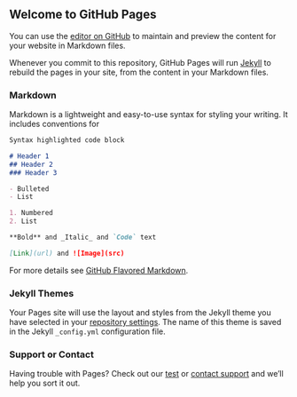 ## Welcome to GitHub Pages

You can use the [editor on GitHub](https://github.com/Samderbabo/Samderbabo.GitHub.io/edit/main/README.md) to maintain and preview the content for your website in Markdown files.

Whenever you commit to this repository, GitHub Pages will run [Jekyll](https://jekyllrb.com/) to rebuild the pages in your site, from the content in your Markdown files.

### Markdown

Markdown is a lightweight and easy-to-use syntax for styling your writing. It includes conventions for

```markdown
Syntax highlighted code block

# Header 1
## Header 2
### Header 3

- Bulleted
- List

1. Numbered
2. List

**Bold** and _Italic_ and `Code` text

[Link](url) and ![Image](src)
```

For more details see [GitHub Flavored Markdown](https://guides.github.com/features/mastering-markdown/).

### Jekyll Themes

Your Pages site will use the layout and styles from the Jekyll theme you have selected in your [repository settings](https://github.com/Samderbabo/Samderbabo.GitHub.io/settings). The name of this theme is saved in the Jekyll `_config.yml` configuration file.

### Support or Contact

Having trouble with Pages? Check out our [test](https://www.rockstargames.com/de/games/V) or [contact support](https://support.github.com/contact) and we’ll help you sort it out.
